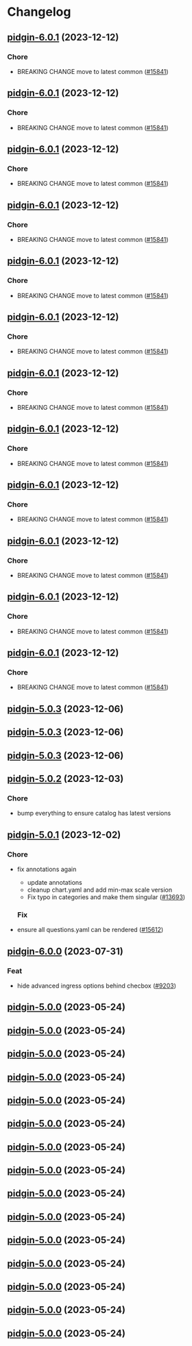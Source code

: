 # Changelog



## [pidgin-6.0.1](https://github.com/truecharts/charts/compare/pidgin-5.0.3...pidgin-6.0.1) (2023-12-12)

### Chore

- BREAKING CHANGE move to latest common ([#15841](https://github.com/truecharts/charts/issues/15841))
  
  


## [pidgin-6.0.1](https://github.com/truecharts/charts/compare/pidgin-5.0.3...pidgin-6.0.1) (2023-12-12)

### Chore

- BREAKING CHANGE move to latest common ([#15841](https://github.com/truecharts/charts/issues/15841))
  
  


## [pidgin-6.0.1](https://github.com/truecharts/charts/compare/pidgin-5.0.3...pidgin-6.0.1) (2023-12-12)

### Chore

- BREAKING CHANGE move to latest common ([#15841](https://github.com/truecharts/charts/issues/15841))
  
  


## [pidgin-6.0.1](https://github.com/truecharts/charts/compare/pidgin-5.0.3...pidgin-6.0.1) (2023-12-12)

### Chore

- BREAKING CHANGE move to latest common ([#15841](https://github.com/truecharts/charts/issues/15841))
  
  


## [pidgin-6.0.1](https://github.com/truecharts/charts/compare/pidgin-5.0.3...pidgin-6.0.1) (2023-12-12)

### Chore

- BREAKING CHANGE move to latest common ([#15841](https://github.com/truecharts/charts/issues/15841))
  
  


## [pidgin-6.0.1](https://github.com/truecharts/charts/compare/pidgin-5.0.3...pidgin-6.0.1) (2023-12-12)

### Chore

- BREAKING CHANGE move to latest common ([#15841](https://github.com/truecharts/charts/issues/15841))
  
  


## [pidgin-6.0.1](https://github.com/truecharts/charts/compare/pidgin-5.0.3...pidgin-6.0.1) (2023-12-12)

### Chore

- BREAKING CHANGE move to latest common ([#15841](https://github.com/truecharts/charts/issues/15841))
  
  


## [pidgin-6.0.1](https://github.com/truecharts/charts/compare/pidgin-5.0.3...pidgin-6.0.1) (2023-12-12)

### Chore

- BREAKING CHANGE move to latest common ([#15841](https://github.com/truecharts/charts/issues/15841))
  
  


## [pidgin-6.0.1](https://github.com/truecharts/charts/compare/pidgin-5.0.3...pidgin-6.0.1) (2023-12-12)

### Chore

- BREAKING CHANGE move to latest common ([#15841](https://github.com/truecharts/charts/issues/15841))
  
  


## [pidgin-6.0.1](https://github.com/truecharts/charts/compare/pidgin-5.0.3...pidgin-6.0.1) (2023-12-12)

### Chore

- BREAKING CHANGE move to latest common ([#15841](https://github.com/truecharts/charts/issues/15841))
  
  


## [pidgin-6.0.1](https://github.com/truecharts/charts/compare/pidgin-5.0.3...pidgin-6.0.1) (2023-12-12)

### Chore

- BREAKING CHANGE move to latest common ([#15841](https://github.com/truecharts/charts/issues/15841))
  
  


## [pidgin-6.0.1](https://github.com/truecharts/charts/compare/pidgin-5.0.3...pidgin-6.0.1) (2023-12-12)

### Chore

- BREAKING CHANGE move to latest common ([#15841](https://github.com/truecharts/charts/issues/15841))
  
  



## [pidgin-5.0.3](https://github.com/truecharts/charts/compare/pidgin-5.0.2...pidgin-5.0.3) (2023-12-06)




## [pidgin-5.0.3](https://github.com/truecharts/charts/compare/pidgin-5.0.2...pidgin-5.0.3) (2023-12-06)




## [pidgin-5.0.3](https://github.com/truecharts/charts/compare/pidgin-5.0.2...pidgin-5.0.3) (2023-12-06)




## [pidgin-5.0.2](https://github.com/truecharts/charts/compare/pidgin-5.0.1...pidgin-5.0.2) (2023-12-03)

### Chore

- bump everything to ensure catalog has latest versions
  
  


## [pidgin-5.0.1](https://github.com/truecharts/charts/compare/pidgin-6.0.0...pidgin-5.0.1) (2023-12-02)

### Chore

- fix annotations again
  - update annotations
  - cleanup chart.yaml and add min-max scale version
  - Fix typo in categories and make them singular ([#13693](https://github.com/truecharts/charts/issues/13693))
  
  ### Fix

- ensure all questions.yaml can be rendered ([#15612](https://github.com/truecharts/charts/issues/15612))
  
  




## [pidgin-6.0.0](https://github.com/truecharts/charts/compare/pidgin-5.0.0...pidgin-6.0.0) (2023-07-31)

### Feat

- hide advanced ingress options behind checbox ([#9203](https://github.com/truecharts/charts/issues/9203))
  
  


## [pidgin-5.0.0](https://github.com/truecharts/charts/compare/pidgin-4.0.11...pidgin-5.0.0) (2023-05-24)




## [pidgin-5.0.0](https://github.com/truecharts/charts/compare/pidgin-4.0.11...pidgin-5.0.0) (2023-05-24)




## [pidgin-5.0.0](https://github.com/truecharts/charts/compare/pidgin-4.0.11...pidgin-5.0.0) (2023-05-24)




## [pidgin-5.0.0](https://github.com/truecharts/charts/compare/pidgin-4.0.11...pidgin-5.0.0) (2023-05-24)




## [pidgin-5.0.0](https://github.com/truecharts/charts/compare/pidgin-4.0.11...pidgin-5.0.0) (2023-05-24)




## [pidgin-5.0.0](https://github.com/truecharts/charts/compare/pidgin-4.0.11...pidgin-5.0.0) (2023-05-24)




## [pidgin-5.0.0](https://github.com/truecharts/charts/compare/pidgin-4.0.11...pidgin-5.0.0) (2023-05-24)




## [pidgin-5.0.0](https://github.com/truecharts/charts/compare/pidgin-4.0.11...pidgin-5.0.0) (2023-05-24)




## [pidgin-5.0.0](https://github.com/truecharts/charts/compare/pidgin-4.0.11...pidgin-5.0.0) (2023-05-24)




## [pidgin-5.0.0](https://github.com/truecharts/charts/compare/pidgin-4.0.11...pidgin-5.0.0) (2023-05-24)




## [pidgin-5.0.0](https://github.com/truecharts/charts/compare/pidgin-4.0.11...pidgin-5.0.0) (2023-05-24)




## [pidgin-5.0.0](https://github.com/truecharts/charts/compare/pidgin-4.0.11...pidgin-5.0.0) (2023-05-24)




## [pidgin-5.0.0](https://github.com/truecharts/charts/compare/pidgin-4.0.11...pidgin-5.0.0) (2023-05-24)




## [pidgin-5.0.0](https://github.com/truecharts/charts/compare/pidgin-4.0.11...pidgin-5.0.0) (2023-05-24)




## [pidgin-5.0.0](https://github.com/truecharts/charts/compare/pidgin-4.0.11...pidgin-5.0.0) (2023-05-24)

